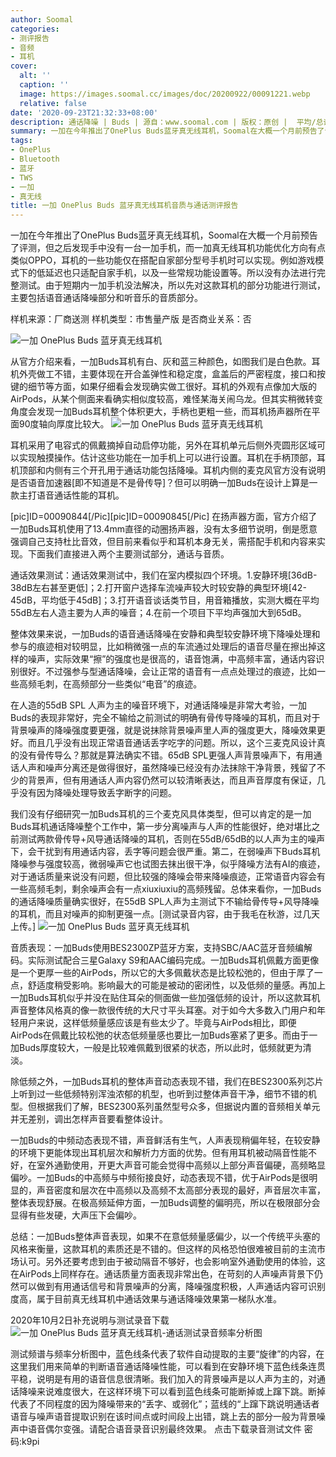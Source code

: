 ```yaml
---
author: Soomal
categories:
- 测评报告
- 音频
- 耳机
cover:
  alt: ''
  caption: ''
  image: https://images.soomal.cc/images/doc/20200922/00091221.webp
  relative: false
date: '2020-09-23T21:32:33+08:00'
description: 通话降噪 | Buds | 源自：www.soomal.com | 版权：原创 |  平均/总评分：08.90/89
summary: 一加在今年推出了OnePlus Buds蓝牙真无线耳机，Soomal在大概一个月前预告了评测，但之后发现手中没有一台一加手机，而耳机的一些功能仅在搭配自家部分型号手机时可以实现。所以先对这款耳机的部分功能进行测试，主要包括语音通话降噪部分和听音乐的音质部分。
tags:
- OnePlus
- Bluetooth
- 蓝牙
- TWS
- 一加
- 真无线
title: 一加 OnePlus Buds 蓝牙真无线耳机音质与通话测评报告
---
```


一加在今年推出了OnePlus Buds蓝牙真无线耳机，Soomal在大概一个月前预告了评测，但之后发现手中没有一台一加手机，而一加真无线耳机功能优化方向有点类似OPPO，耳机的一些功能仅在搭配自家部分型号手机时可以实现。例如游戏模式下的低延迟也只适配自家手机，以及一些常规功能设置等。所以没有办法进行完整测试。由于短期内一加手机没法解决，所以先对这款耳机的部分功能进行测试，主要包括语音通话降噪部分和听音乐的音质部分。

样机来源：厂商送测
样机类型：市售量产版
是否商业关系：否

![一加 OnePlus Buds 蓝牙真无线耳机](https://images.soomal.cc/images/doc/20200825/00090851.webp)




从官方介绍来看，一加Buds耳机有白、灰和蓝三种颜色，如图我们是白色款。耳机外壳做工不错，主要体现在开合盖弹性和稳定度，盒盖后的严密程度，接口和按键的细节等方面，如果仔细看会发现确实做工很好。耳机的外观有点像加大版的AirPods，从某个侧面来看确实相似度较高，难怪某海关闹乌龙。但其实稍微转变角度会发现一加Buds耳机整个体积更大，手柄也更粗一些，而耳机扬声器所在平面90度轴向厚度比较大。
![一加 OnePlus Buds 蓝牙真无线耳机](https://images.soomal.cc/images/doc/20200825/00090854.webp)




耳机采用了电容式的佩戴摘掉自动启停功能，另外在耳机单元后侧外壳圆形区域可以实现触摸操作。估计这些功能在一加手机上可以进行设置。耳机在手柄顶部，耳机顶部和内侧有三个开孔用于通话功能包括降噪。耳机内侧的麦克风官方没有说明是否语音加速器[即不知道是不是骨传导]？但可以明确一加Buds在设计上算是一款主打语音通话性能的耳机。

[pic]ID=00090844[/Pic][pic]ID=00090845[/Pic]
在扬声器方面，官方介绍了一加Buds耳机使用了13.4mm直径的动圈扬声器，没有太多细节说明，倒是愿意强调自己支持杜比音效，但目前来看似乎和耳机本身无关，需搭配手机和内容来实现。下面我们直接进入两个主要测试部分，通话与音质。

通话效果测试：通话效果测试中，我们在室内模拟四个环境。1.安静环境[36dB-38dB左右甚至更低]；2.打开窗户选择车流噪声较大时较安静的典型环境[42-45dB，平均低于45dB]；3.打开语音谈话类节目，用音箱播放，实测大概在平均55dB左右人造主要为人声的噪音；4.在前一个项目下平均声强加大到65dB。

整体效果来说，一加Buds的语音通话降噪在安静和典型较安静环境下降噪处理和参与的痕迹相对较明显，比如稍微强一点的车流通过处理后的语音尽量在擦出掉这样的噪声，实际效果“擦”的强度也是很高的，语音饱满，中高频丰富，通话内容识别很好。不过强参与型通话降噪，会让正常的语音有一点点处理过的痕迹，比如一些高频毛刺，在高频部分一些类似“电音”的痕迹。

在人造的55dB SPL 人声为主的噪音环境下，对通话降噪是非常大考验，一加Buds的表现非常好，完全不输给之前测试的明确有骨传导降噪的耳机，而且对于背景噪声的降噪强度要更强，就是说抹除背景噪声里人声的强度更大，降噪效果更好。而且几乎没有出现正常语音通话丢字吃字的问题。所以，这个三麦克风设计真的没有骨传导么？那就是算法确实不错。65dB SPL更强人声背景噪声下，有用通话人声和噪声分离还是做得很好，虽然降噪已经没有办法抹除干净背景，残留了不少的背景声，但有用通话人声内容仍然可以较清晰表达，而且声音厚度有保证，几乎没有因为降噪处理导致丢字断字的问题。

我们没有仔细研究一加Buds耳机的三个麦克风具体类型，但可以肯定的是一加Buds耳机通话降噪整个工作中，第一步分离噪声与人声的性能很好，绝对堪比之前测试两款骨传导+风导通话降噪的耳机，否则在55dB/65dB的以人声为主的噪声下，会干扰到有用通话内容，丢字等问题会很严重。第二，在弱噪声下Buds耳机降噪参与强度较高，微弱噪声它也试图去抹出很干净，似乎降噪方法有AI的痕迹，对于通话质量来说没有问题，但比较强的降噪会带来降噪痕迹，正常语音内容会有一些高频毛刺，剩余噪声会有一点xiuxiuxiu的高频残留。总体来看你，一加Buds的通话降噪质量确实很好，在55dB SPL人声为主测试下不输给骨传导+风导降噪的耳机，而且对噪声的抑制更强一点。[测试录音内容，由于我毛在秋游，过几天上传。]
![一加 OnePlus Buds 蓝牙真无线耳机](https://images.soomal.cc/images/doc/20200825/00090843.webp)




音质表现：一加Buds使用BES2300ZP蓝牙方案，支持SBC/AAC蓝牙音频编解码。实际测试配合三星Galaxy S9和AAC编码完成。一加Buds耳机佩戴方面更像是一个更厚一些的AirPods，所以它的大多佩戴状态是比较松弛的，但由于厚了一点，舒适度稍受影响。影响最大的可能是被动的密闭性，以及低频的量感。再加上一加Buds耳机似乎并没在贴住耳朵的侧面做一些加强低频的设计，所以这款耳机声音整体风格真的像一款很传统的大尺寸平头耳塞。对于如今大多数入门用户和年轻用户来说，这样低频量感应该是有些太少了。毕竟与AirPods相比，即便AirPods在佩戴比较松弛的状态低频量感也要比一加Buds塞紧了更多。而由于一加Buds厚度较大，一般是比较难佩戴到很紧的状态，所以此时，低频就更为清淡。

除低频之外，一加Buds耳机的整体声音动态表现不错，我们在BES2300系列芯片上听到过一些低频特别浑浊浓郁的机型，也听到过整体声音干净，细节不错的机型。但根据我们了解，BES2300系列虽然型号众多，但据说内置的音频相关单元并无差别，调出怎样声音要看整体设计。

一加Buds的中频动态表现不错，声音鲜活有生气，人声表现稍偏年轻，在较安静的环境下更能体现出耳机层次和解析力方面的优势。但有用耳机被动隔音性能不好，在室外通勤使用，开更大声音可能会觉得中高频以上部分声音偏硬，高频略显偏吵。一加Buds的中高频与中频衔接良好，动态表现不错，优于AirPods是很明显的，声音密度和层次在中高频以及高频不太高部分表现的最好，声音层次丰富，整体表现舒展。在极高频延伸方面，一加Buds调整的偏明亮，所以在极限部分会显得有些发硬，大声压下会偏吵。

总结：一加Buds整体声音表现，如果不在意低频量感偏少，以一个传统平头塞的风格来衡量，这款耳机的素质还是不错的。但这样的风格恐怕很难被目前的主流市场认可。另外还要考虑到由于被动隔音不够好，也会影响室外通勤使用的体验，这在AirPods上同样存在。通话质量方面表现非常出色，在苛刻的人声噪声背景下仍然可以做到有用通话信号和背景噪声的分离，降噪强度积极，人声通话内容可识别度高，属于目前真无线耳机中通话效果与通话降噪效果第一梯队水准。

2020年10月2日补充说明与测试录音下载
![一加 OnePlus Buds 蓝牙真无线耳机-通话测试录音频率分析图](https://images.soomal.cc/images/doc/20201002/00091338.webp)




测试频谱与频率分析图中，蓝色线条代表了软件自动提取的主要“旋律”的内容，在这里我们用来简单的判断语音通话降噪性能，可以看到在安静环境下蓝色线条连贯平稳，说明是有用的语音信息很清晰。我们加入的背景噪声是以人声为主的，对通话降噪来说难度很大，在这样环境下可以看到蓝色线条可能断掉或上蹿下跳。断掉代表了不同程度的因为降噪带来的“丢字、或弱化”；蓝线的“上蹿下跳说明通话者语音与噪声语音提取识别在该时间点或时间段上出错，跳上去的部分一般为背景噪声中语音偶尔变强。请配合语音录音识别最终效果。
点击下载录音测试文件 密码:k9pi